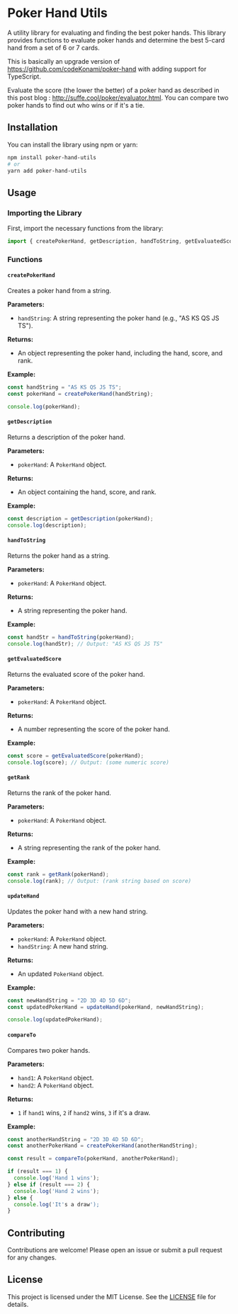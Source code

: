 
# Poker Hand Utils

A utility library for evaluating and finding the best poker hands. This library provides functions to evaluate poker hands and determine the best 5-card hand from a set of 6 or 7 cards.

This is basically an upgrade version of https://github.com/codeKonami/poker-hand with adding support for TypeScript.

Evaluate the score (the lower the better) of a poker hand as described in this post blog : http://suffe.cool/poker/evaluator.html. You can compare two poker hands to find out who wins or if it's a tie.

## Installation

You can install the library using npm or yarn:

```sh
npm install poker-hand-utils
# or
yarn add poker-hand-utils
```

## Usage

### Importing the Library

First, import the necessary functions from the library:

```typescript
import { createPokerHand, getDescription, handToString, getEvaluatedScore, getRank, updateHand, compareTo } from 'poker-hand-utils';
```

### Functions

#### `createPokerHand`

Creates a poker hand from a string.

**Parameters:**
- `handString`: A string representing the poker hand (e.g., "AS KS QS JS TS").

**Returns:**
- An object representing the poker hand, including the hand, score, and rank.

**Example:**

```typescript
const handString = "AS KS QS JS TS";
const pokerHand = createPokerHand(handString);

console.log(pokerHand);
```

#### `getDescription`

Returns a description of the poker hand.

**Parameters:**
- `pokerHand`: A `PokerHand` object.

**Returns:**
- An object containing the hand, score, and rank.

**Example:**

```typescript
const description = getDescription(pokerHand);
console.log(description);
```

#### `handToString`

Returns the poker hand as a string.

**Parameters:**
- `pokerHand`: A `PokerHand` object.

**Returns:**
- A string representing the poker hand.

**Example:**

```typescript
const handStr = handToString(pokerHand);
console.log(handStr); // Output: "AS KS QS JS TS"
```

#### `getEvaluatedScore`

Returns the evaluated score of the poker hand.

**Parameters:**
- `pokerHand`: A `PokerHand` object.

**Returns:**
- A number representing the score of the poker hand.

**Example:**

```typescript
const score = getEvaluatedScore(pokerHand);
console.log(score); // Output: (some numeric score)
```

#### `getRank`

Returns the rank of the poker hand.

**Parameters:**
- `pokerHand`: A `PokerHand` object.

**Returns:**
- A string representing the rank of the poker hand.

**Example:**

```typescript
const rank = getRank(pokerHand);
console.log(rank); // Output: (rank string based on score)
```

#### `updateHand`

Updates the poker hand with a new hand string.

**Parameters:**
- `pokerHand`: A `PokerHand` object.
- `handString`: A new hand string.

**Returns:**
- An updated `PokerHand` object.

**Example:**

```typescript
const newHandString = "2D 3D 4D 5D 6D";
const updatedPokerHand = updateHand(pokerHand, newHandString);

console.log(updatedPokerHand);
```

#### `compareTo`

Compares two poker hands.

**Parameters:**
- `hand1`: A `PokerHand` object.
- `hand2`: A `PokerHand` object.

**Returns:**
- `1` if `hand1` wins, `2` if `hand2` wins, `3` if it's a draw.

**Example:**

```typescript
const anotherHandString = "2D 3D 4D 5D 6D";
const anotherPokerHand = createPokerHand(anotherHandString);

const result = compareTo(pokerHand, anotherPokerHand);

if (result === 1) {
  console.log('Hand 1 wins');
} else if (result === 2) {
  console.log('Hand 2 wins');
} else {
  console.log('It's a draw');
}
```

## Contributing

Contributions are welcome! Please open an issue or submit a pull request for any changes.

## License

This project is licensed under the MIT License. See the [LICENSE](LICENSE) file for details.